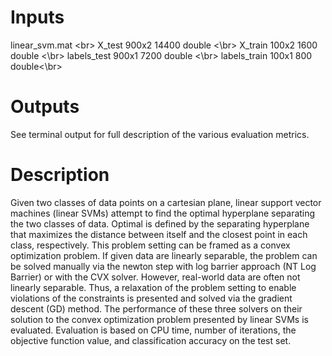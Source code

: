 # Inputs
linear_svm.mat <br\>
X_test            900x2             14400  double <\br>
X_train           100x2              1600  double <\br>
labels_test       900x1              7200  double <\br>
labels_train      100x1               800  double<\br>

# Outputs
See terminal output for full description of the various evaluation metrics.

# Description
Given two classes of data points on a cartesian plane, linear support vector machines (linear SVMs) attempt
to find the optimal hyperplane separating the two classes of data. Optimal is defined by the separating 
hyperplane that maximizes the distance between itself and the closest point in each class, respectively. 
This problem setting can be framed as a convex optimization problem.
If given data are linearly separable, the problem can be solved manually via the newton step with log barrier 
approach (NT Log Barrier) or with the CVX solver. However, real-world 
data are often not linearly separable. Thus, a relaxation of the problem setting to enable violations of the 
constraints is presented and solved via the gradient descent (GD) method. 
The performance of these three solvers on their solution to the convex optimization problem presented by linear 
SVMs is evaluated. Evaluation is based on CPU time, number of iterations, the objective 
function value, and classification accuracy on the test set.
